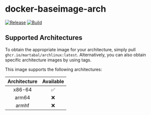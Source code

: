 # docker-baseimage-arch

[![Release](https://github.com/martabal/docker-baseimage-arch/actions/workflows/push_docker.yml/badge.svg)](https://github.com/martabal/docker-baseimage-arch/actions/workflows/push_docker.yml)
[![Build](https://github.com/martabal/docker-baseimage-arch/actions/workflows/build.yml/badge.svg)](https://github.com/martabal/docker-baseimage-arch/actions/workflows/build.yml)

## Supported Architectures

To obtain the appropriate image for your architecture, simply pull `ghcr.io/martabal/archlinux:latest`. Alternatively, you can also obtain specific architecture images by using tags.

This image supports the following architectures:

| Architecture | Available |
| :----: | :----: |
| x86-64 | ✅ |
| arm64 | ❌ |
| armhf | ❌ |
